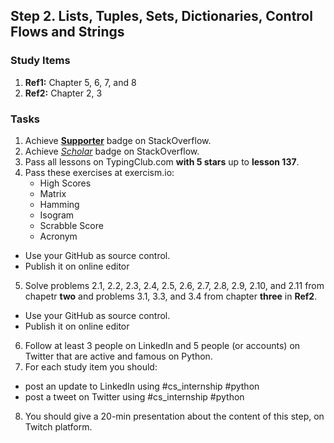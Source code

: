 ## Step 2. Lists, Tuples, Sets, Dictionaries, Control Flows and Strings

### Study Items
  1. **Ref1:** Chapter 5, 6, 7, and 8
  2. **Ref2:** Chapter 2, 3
### Tasks


  1. Achieve [**Supporter**](https://stackoverflow.com/help/badges/6/supporter) badge on StackOverflow.
  2. Achieve [*Scholar*](https://stackoverflow.com/help/badges/10/scholar) badge on StackOverflow.
  3. Pass all lessons on TypingClub.com **with 5 stars** up to **lesson 137**.
  4. Pass these exercises at exercism.io:  
      - High Scores
      - Matrix
      - Hamming 
      - Isogram
      - Scrabble Score
      - Acronym
      
   - Use your GitHub as source control.
   - Publish it on online editor

  5. Solve problems 2.1, 2.2, 2.3, 2.4, 2.5, 2.6, 2.7, 2.8, 2.9, 2.10, and 2.11 from chapetr **two** and problems 3.1, 3.3, and 3.4 from chapter **three** in **Ref2**.
  
   - Use your GitHub as source control.
   - Publish it on online editor 
   
  6. Follow at least 3 people on LinkedIn and 5 people (or accounts) on Twitter that are active and famous on Python.
  7. For each study item you should:  
  
   - post an update to LinkedIn using #cs_internship #python  
   - post a tweet on Twitter using #cs_internship #python
     
  8. You should give a 20-min presentation about the content of this step, on Twitch platform.

